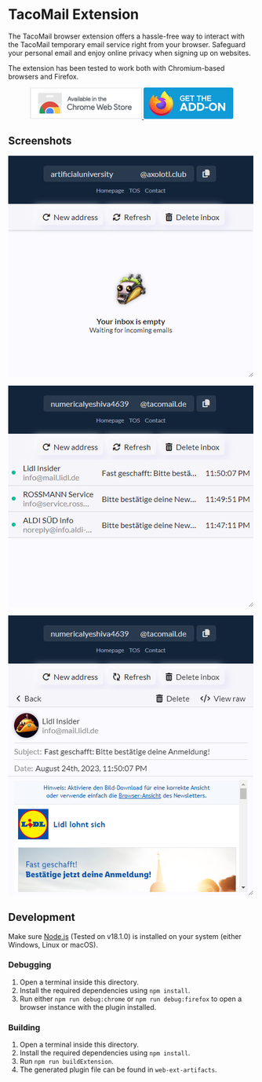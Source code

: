 # TacoMail Extension
The TacoMail browser extension offers a hassle-free way to interact with the TacoMail temporary email service right from your browser. Safeguard your personal email and enjoy online privacy when signing up on websites.

The extension has been tested to work both with Chromium-based browsers and Firefox.

<div align="center">
<a href="https://chrome.google.com/webstore/detail/tacomail/dejnfajebemepkbjocbefgbiomnabgko">
    <img src="git_assets/store_button_chrome.png" alt="Chrome store">
</a>

<a href="https://addons.mozilla.org/en-US/firefox/addon/tacomail/?utm_source=addons.mozilla.org&utm_medium=referral&utm_content=search">
    <img src="git_assets/store_button_firefox.png" alt="Chrome store">
</a>
</div>

## Screenshots
![Screenshot 1](git_assets/screenshot_1.png)

![Screenshot 2](git_assets/screenshot_2.png)

![Screenshot 3](git_assets/screenshot_3.png)

## Development
Make sure [Node.js](https://nodejs.org/en) (Tested on v18.1.0) is installed on your system (either Windows, Linux or macOS).

### Debugging
1. Open a terminal inside this directory.
2. Install the required dependencies using `npm install`.
3. Run either `npm run debug:chrome` or `npm run debug:firefox` to open a browser instance with the plugin installed.

### Building
1. Open a terminal inside this directory.
2. Install the required dependencies using `npm install`.
3. Run `npm run buildExtension`.
4. The generated plugin file can be found in `web-ext-artifacts`.